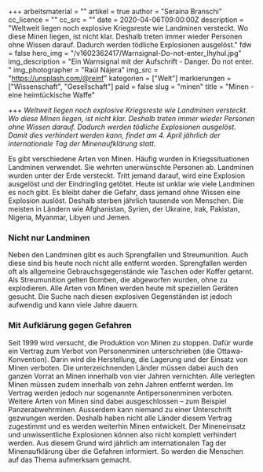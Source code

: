 +++
arbeitsmaterial = ""
artikel = true
author = "Seraina Branschi"
cc_licence = ""
cc_src = ""
date = 2020-04-06T09:00:00Z
description = "Weltweit liegen noch explosive Kriegsreste wie Landminen versteckt. Wo diese Minen liegen, ist nicht klar. Deshalb treten immer wieder Personen ohne Wissen darauf. Dadurch werden tödliche Explosionen ausgelöst."
fdw = false
hero_img = "/v1602362417/Warnsignal-Do-not-enter_lhyhul.jpg"
img_description = "Ein Warnsignal mit der Aufschrift - Danger. Do not enter. "
img_photographer = "Raúl Nájera"
img_src = "https://unsplash.com/@reinf"
kategorien = ["Welt"]
markierungen = ["Wissenschaft", "Gesellschaft"]
paid = false
slug = "minen"
title = "Minen - eine heimtückische Waffe"

+++
_Weltweit liegen noch explosive Kriegsreste wie Landminen versteckt. Wo diese Minen liegen, ist nicht klar. Deshalb treten immer wieder Personen ohne Wissen darauf. Dadurch werden tödliche Explosionen ausgelöst. Damit dies verhindert werden kann, findet am 4. April jährlich der internationale Tag der Minenaufklärung statt._

  
Es gibt verschiedene Arten von Minen. Häufig wurden in Kriegssituationen Landminen verwendet. Sie wehrten unerwünschte Personen ab. Landminen wurden unter der Erde versteckt. Tritt jemand darauf, wird eine Explosion ausgelöst und der Eindringling getötet. Heute ist unklar wie viele Landminen es noch gibt. Es bleibt daher die Gefahr, dass jemand ohne Wissen eine Explosion auslöst. Deshalb sterben jährlich tausende von Menschen. Die meisten in Ländern wie Afghanistan, Syrien, der Ukraine, Irak, Pakistan, Nigeria, Myanmar, Libyen und Jemen.

### **Nicht nur Landminen**

Neben den Landminen gibt es auch Sprengfallen und Streumunition. Auch diese sind bis heute noch nicht alle entfernt worden. Sprengfallen werden oft als allgemeine Gebrauchsgegenstände wie Taschen oder Koffer getarnt. Als Streumunition gelten Bomben, die abgeworfen wurden, ohne zu explodieren. Alle Arten von Minen werden heute mit speziellen Geräten gesucht. Die Suche nach diesen explosiven Gegenständen ist jedoch aufwendig und kann viele Jahre dauern.

### **Mit Aufklärung gegen Gefahren**

Seit 1999 wird versucht, die Produktion von Minen zu stoppen. Dafür wurde ein Vertrag zum Verbot von Personenminen unterschrieben (die Ottawa-Konvention). Darin wird die Herstellung, die Lagerung und der Einsatz von Minen verboten. Die unterzeichnenden Länder müssen dabei auch den ganzen Vorrat an Minen innerhalb von vier Jahren vernichten. Alle verlegten Minen müssen zudem innerhalb von zehn Jahren entfernt werden. Im Vertrag werden jedoch nur sogenannte Antipersonenminen verboten. Weitere Arten von Minen sind dabei ausgeschlossen – zum Beispiel Panzerabwehrminen. Ausserdem kann niemand zu einer Unterschrift gezwungen werden. Deshalb haben nicht alle Länder diesem Vertrag zugestimmt und es werden weiterhin Minen entwickelt. Der Mineneinsatz und unwissentliche Explosionen können also nicht komplett verhindert werden. Aus diesem Grund wird jährlich am internationalen Tag der Minenaufklärung über die Gefahren informiert. So werden die Menschen auf das Thema aufmerksam gemacht.